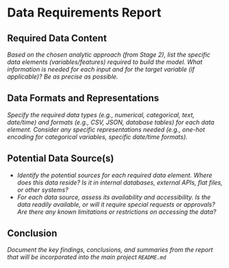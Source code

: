 # Data Requirements Report

## Required Data Content
_Based on the chosen analytic approach (from Stage 2), list the specific data elements (variables/features) required to build the model. What information is needed for each input and for the target variable (if applicable)? Be as precise as possible._

## Data Formats and Representations
_Specify the required data types (e.g., numerical, categorical, text, date/time) and formats (e.g., CSV, JSON, database tables) for each data element. Consider any specific representations needed (e.g., one-hot encoding for categorical variables, specific date/time formats)._

## Potential Data Source(s)
* _Identify the potential sources for each required data element. Where does this data reside? Is it in internal databases, external APIs, flat files, or other systems?_
* _For each data source, assess its availability and accessibility. Is the data readily available, or will it require special requests or approvals? Are there any known limitations or restrictions on accessing the data?_

## Conclusion
_Document the key findings, conclusions, and summaries from the report that will be incorporated into the main project `README.md`_ 